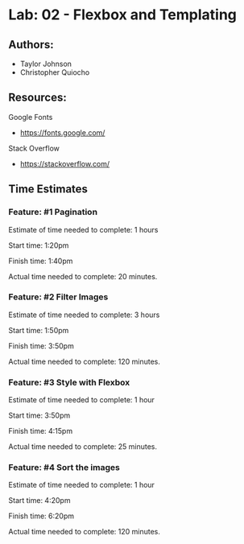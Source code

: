 # Lab: 02 - Flexbox and Templating

## Authors:

- Taylor Johnson
- Christopher Quiocho

## Resources:

Google Fonts

- https://fonts.google.com/

Stack Overflow

- https://stackoverflow.com/

## Time Estimates

### Feature: #1 Pagination

Estimate of time needed to complete: 1 hours

Start time: 1:20pm

Finish time: 1:40pm

Actual time needed to complete: 20 minutes.

### Feature: #2 Filter Images

Estimate of time needed to complete: 3 hours

Start time: 1:50pm

Finish time: 3:50pm

Actual time needed to complete: 120 minutes.

### Feature: #3 Style with Flexbox

Estimate of time needed to complete: 1 hour

Start time: 3:50pm

Finish time: 4:15pm

Actual time needed to complete: 25 minutes.

### Feature: #4 Sort the images

Estimate of time needed to complete: 1 hour

Start time: 4:20pm

Finish time: 6:20pm

Actual time needed to complete: 120 minutes.
